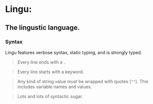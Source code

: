 # Lingu:
## The lingustic language.


### Syntax
Lingu features verbose syntax, static typing, and is strongly typed.

> Every line ends with a `.`

> Every line starts with a keyword.

> Any kind of string value must be wrapped with quotes (`""`).
> This includes variable names and values.

> Lots and lots of syntactic sugar.
